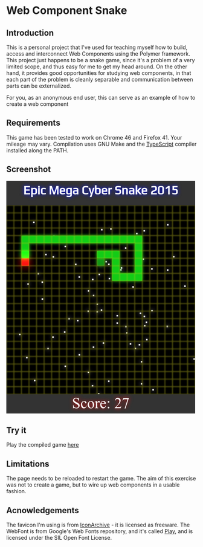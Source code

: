 # Web Component Snake

## Introduction

This is a personal project that I've used for teaching myself how to build, access and interconnect Web Components using the Polymer framework.
This project just happens to be a snake game, since it's a problem of a very limited scope, and thus easy for me to get my head around. On the other hand, it provides good opportunities for studying web components, in that each part of the problem is cleanly separable and communication between parts can be externalized.

For you, as an anonymous end user, this can serve as an example of how to create a web component

## Requirements

This game has been tested to work on Chrome 46 and Firefox 41. Your mileage may vary.
Compilation uses GNU Make and the [TypeScript](http://www.typescriptlang.org/) compiler installed along the PATH.

## Screenshot

![screenshot](screenshot.jpg "Snake Game in Action")

## Try it

Play the compiled game [here](http://uncoolbens.org/snake/)

## Limitations

The page needs to be reloaded to restart the game. The aim of this exercise was not to create a game, but to wire up web components in a usable fashion.

## Acnowledgements 

The favicon I'm using is from [IconArchive](http://www.iconarchive.com/show/animal-icons-by-martin-berube/snake-icon.html) - it is licensed as freeware.
The WebFont is from Google's Web Fonts repository, and it's called [Play](https://www.google.com/fonts/specimen/Play), and is licensed under the SIL Open Font License.


